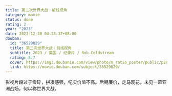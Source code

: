 ```yaml
---
title: 第二次世界大战：前线视角
category: movie
status: done
rating: 2
year: "2023"
date: 2023-12-30 04:38:37+08:00
douban:
  id: "36529829"
  title: 第二次世界大战：前线视角
  subtitle: 2023 / 英国 / 纪录片 / Rob Coldstream
  rating: 8.7
  cover: https://img3.doubanio.com/view/photo/m_ratio_poster/public/p2901311547.jpg
  link: https://movie.douban.com/subject/36529829/
---
```


影视片段过于零碎，拼凑感强，纪实价值不高。后期廉价，走马观花。未见一幕亚洲战场，何以称世界大战。

